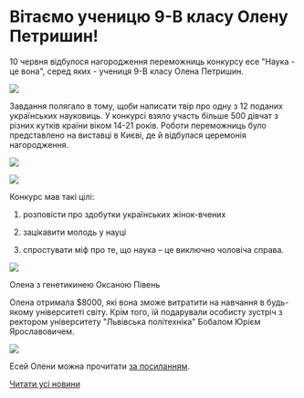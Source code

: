 # Вітаємо ученицю 9-В класу Олену Петришин!

10 червня відбулося нагородження переможниць конкурсу есе "Наука - це вона", серед яких - учениця 9-В класу Олена Петришин.

![](/images/blog/вітаємо-ученицю-9-в-класу-олену-петришин/1фото.jpg)

Завдання полягало в тому, щоби написати твір про одну з 12 поданих українських науковиць. У конкурсі взяло участь більше 500 дівчат з різних кутків країни віком 14-21 років. Роботи переможниць було представлено на виставці в Києві, де й відбулася церемонія нагородження.

![](/images/blog/вітаємо-ученицю-9-в-класу-олену-петришин/2фото.jpg)

![](/images/blog/вітаємо-ученицю-9-в-класу-олену-петришин/3фото.jpg)

Конкурс мав такі цілі:

1. розповісти про здобутки українських жінок-вчених

2. зацікавити молодь у науці

3. спростувати міф про те, що наука – це виключно чоловіча справа.

![](/images/blog/вітаємо-ученицю-9-в-класу-олену-петришин/з-оксаною-півень.jpg)

Олена з генетикинею Оксаною Півень

Олена отримала $8000, які вона зможе витратити на навчання в будь-якому університеті світу. Крім того, їй подарували особисту зустріч з ректором університету "Львівська політехніка" Бобалом Юрієм Ярославовичем.

![](/images/blog/вітаємо-ученицю-9-в-класу-олену-петришин/4фото.jpg)

Есей Олени можна прочитати [за посиланням](https://stemisfem.org/node/502).

[Читати усі новини](/news)
